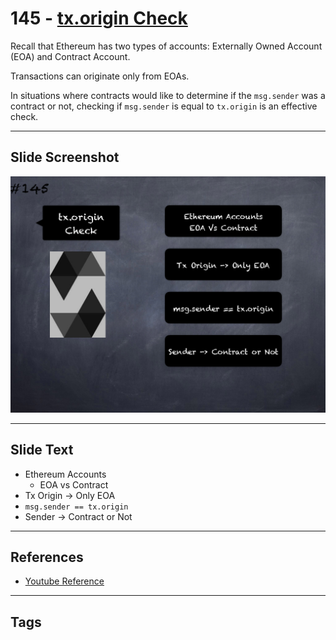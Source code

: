 # 145 - [tx.origin Check](tx.origin%20Check.md)
Recall that Ethereum has two types of accounts: Externally Owned Account (EOA) and Contract Account. 

Transactions can originate only from EOAs. 

In situations where contracts would like to determine if the `msg.sender` was a contract or not, checking if `msg.sender` is equal to `tx.origin` is an effective check.

___
## Slide Screenshot
![145.png](../../images/3.Solidity%20201/145.png)
___
## Slide Text
- Ethereum Accounts
	- EOA vs Contract
- Tx Origin -> Only EOA
- `msg.sender == tx.origin`
- Sender -> Contract or Not
___
## References
- [Youtube Reference](https://youtu.be/C0zBhTgppLQ?t=587)
___
## Tags